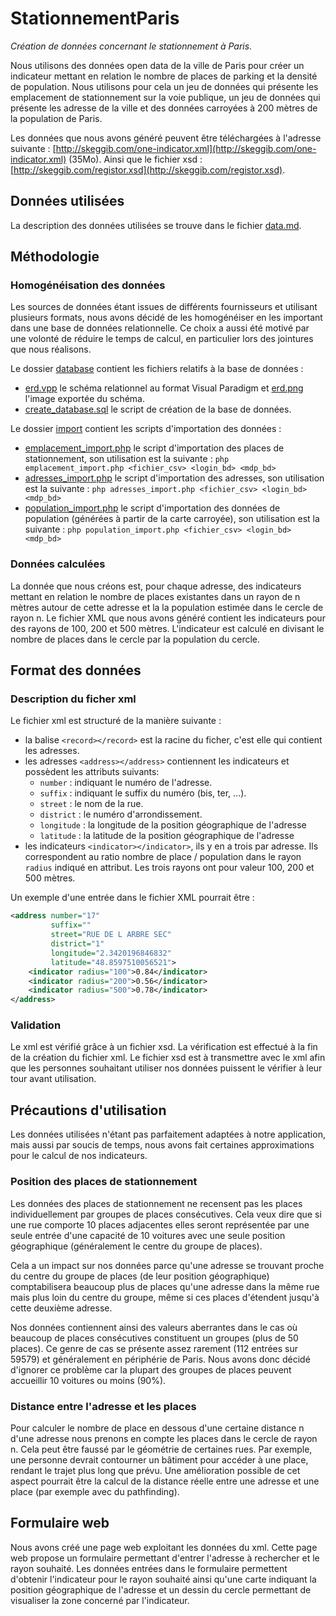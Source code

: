 # StationnementParis

*Création de données concernant le stationnement à Paris.*

Nous utilisons des données open data de la ville de Paris pour créer un indicateur mettant en relation le nombre de places de parking et la densité de population. Nous utilisons pour cela un jeu de données qui présente les emplacement de stationnement sur la voie publique, un jeu de données qui présente les adresse de la ville et des données carroyées à 200 mètres de la population de Paris.

Les données que nous avons généré peuvent être téléchargées à l'adresse suivante : [http://skeggib.com/one-indicator.xml](http://skeggib.com/one-indicator.xml) (35Mo). Ainsi que le fichier xsd : [http://skeggib.com/registor.xsd](http://skeggib.com/registor.xsd).
<!-- TODO Maj le lien du fichier XML ! -->
<!-- TODO ne pas oublier de mettre le xsd avec -->

## Données utilisées

La description des données utilisées se trouve dans le fichier [data.md](data.md).

## Méthodologie

### Homogénéisation des données

Les sources de données étant issues de différents fournisseurs et utilisant plusieurs formats, nous avons décidé de les homogénéiser en les important dans une base de données relationnelle. Ce choix a aussi été motivé par une volonté de réduire le temps de calcul, en particulier lors des jointures que nous réalisons.

<!-- TODO expliquer comment générer le CSV à partir de la carte carroyée ? -->

Le dossier [database](database) contient les fichiers relatifs à la base de données :
- [erd.vpp](database/erd.vpp) le schéma relationnel au format Visual Paradigm et [erd.png](database/erd.png) l'image exportée du schéma.
- [create_database.sql](database/create_database.sql) le script de création de la base de données.

Le dossier [import](import) contient les scripts d'importation des données :
- [emplacement_import.php](import/emplacement_import.php) le script d'importation des places de stationnement, son utilisation est la suivante : `php emplacement_import.php <fichier_csv> <login_bd> <mdp_bd>`
- [adresses_import.php](import/adresses_import.php) le script d'importation des adresses, son utilisation est la suivante : `php adresses_import.php <fichier_csv> <login_bd> <mdp_bd>`
- [population_import.php](import/population_import.php) le script d'importation des données de population (générées à partir de la carte carroyée), son utilisation est la suivante : `php population_import.php <fichier_csv> <login_bd> <mdp_bd>`

### Données calculées

La donnée que nous créons est, pour chaque adresse, des indicateurs mettant en relation le nombre de places existantes dans un rayon de n mètres autour de cette adresse et la la population estimée dans le cercle de rayon n. Le fichier XML que nous avons généré contient les indicateurs pour des rayons de 100, 200 et 500 mètres. L'indicateur est calculé en divisant le nombre de places dans le cercle par la population du cercle.

## Format des données

### Description du ficher xml

Le fichier xml est structuré de la manière suivante :
- la balise `<record></record>` est la racine du ficher, c'est elle qui contient les adresses.
- les adresses `<address></address>` contiennent les indicateurs et possèdent les attributs suivants:
    - `number` : indiquant le numéro de l'adresse.
    - `suffix` : indiquant le suffix du numéro (bis, ter, ...).
    - `street` : le nom de la rue.
    - `district` : le numéro d'arrondissement.
    - `longitude` : la longitude de la position géographique de l'adresse
    - `latitude` : la latitude de la position géographique de l'adresse
- les indicateurs `<indicator></indicator>`, ils y en a trois par adresse. Ils correspondent au ratio nombre de place / population dans le rayon `radius` indiqué en attribut. Les trois rayons ont pour valeur 100, 200 et 500 mètres.

Un exemple d'une entrée dans le fichier XML pourrait être :

```xml
<address number="17"
         suffix=""
         street="RUE DE L ARBRE SEC"
         district="1"
         longitude="2.3420196846832"
         latitude="48.8597510056521">
    <indicator radius="100">0.84</indicator>
    <indicator radius="200">0.56</indicator>
    <indicator radius="500">0.78</indicator>
</address>
```

### Validation

Le xml est vérifié grâce à un fichier xsd. La vérification est effectué à la fin de la création du fichier xml. 
Le fichier xsd est à transmettre avec le xml afin que les personnes souhaitant utiliser nos données puissent le vérifier à leur tour avant utilisation.

## Précautions d'utilisation

Les données utilisées n'étant pas parfaitement adaptées à notre application, mais aussi par soucis de temps, nous avons fait certaines approximations pour le calcul de nos indicateurs.

### Position des places de stationnement

Les données des places de stationnement ne recensent pas les places individuellement par groupes de places consécutives. Cela veux dire que si une rue comporte 10 places adjacentes elles seront représentée par une seule entrée d'une capacité de 10 voitures avec une seule position géographique (généralement le centre du groupe de places).

Cela a un impact sur nos données parce qu'une adresse se trouvant proche du centre du groupe de places (de leur position géographique) comptabilisera beaucoup plus de places qu'une adresse dans la même rue mais plus loin du centre du groupe, même si ces places d'étendent jusqu'à cette deuxième adresse.

Nos données contiennent ainsi des valeurs aberrantes dans le cas où beaucoup de places consécutives constituent un groupes (plus de 50 places). Ce genre de cas se présente assez rarement (112 entrées sur 59579) et généralement en périphérie de Paris. Nous avons donc décidé d'ignorer ce problème car la plupart des groupes de places peuvent accueillir 10 voitures ou moins (90%).

### Distance entre l'adresse et les places

Pour calculer le nombre de place en dessous d'une certaine distance n d'une adresse nous prenons en compte les places dans le cercle de rayon n. Cela peut être faussé par le géométrie de certaines rues. Par exemple, une personne devrait contourner un bâtiment pour accéder à une place, rendant le trajet plus long que prévu. Une amélioration possible de cet aspect pourrait être la calcul de la distance réelle entre une adresse et une place (par exemple avec du pathfinding).

## Formulaire web

Nous avons créé une page web exploitant les données du xml. Cette page web propose un formulaire permettant d'entrer l'adresse à rechercher et le rayon souhaité. Les données entrées dans le formulaire permettent d'obtenir l'indicateur pour le rayon souhaité ainsi qu'une carte indiquant la position géographique de l'adresse et un dessin du cercle permettant de visualiser la zone concerné par l'indicateur. 